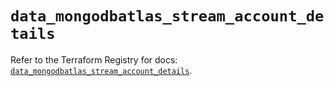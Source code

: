 # `data_mongodbatlas_stream_account_details`

Refer to the Terraform Registry for docs: [`data_mongodbatlas_stream_account_details`](https://registry.terraform.io/providers/mongodb/mongodbatlas/1.36.0/docs/data-sources/stream_account_details).
